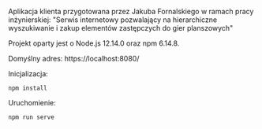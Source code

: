 Aplikacja klienta przygotowana przez Jakuba Fornalskiego w ramach pracy inżynierskiej:
"Serwis internetowy pozwalający na hierarchiczne wyszukiwanie i zakup elementów zastępczych do gier planszowych"

Projekt oparty jest o Node.js 12.14.0 oraz npm 6.14.8. 

Domyślny adres: https://localhost:8080/

Inicjalizacja:
```
npm install
```

Uruchomienie:
```
npm run serve
```
